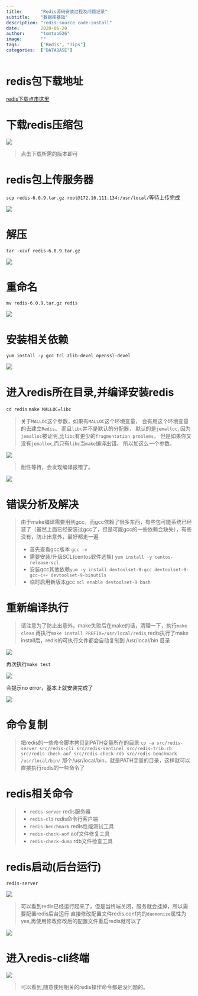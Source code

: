```yaml
---
title:       "Redis源码安装过程及问题记录"
subtitle:    "数据库基础"
description: "redis-source code-install"
date:        2020-06-20
author:      "tomtao626"
image:       ""
tags:        ["Redis", "Tips"]
categories:  ["DATABASE"]
---
```


# redis包下载地址
[redis下载点击这里](https://download.redis.io/releases/)

# 下载redis压缩包

![](https://p5-tt.byteimg.com/origin/pgc-image/6ffe363c7111404384ce8337316f80a2.png)

> 点击下载所需的版本即可

# redis包上传服务器
`scp redis-6.0.9.tar.gz root@172.16.111.134:/usr/local/`等待上传完成

![](https://p9-tt.byteimg.com/origin/pgc-image/c8e53accbcc14b5cb53b94156526d565.png)

# 解压
`tar -xzvf redis-6.0.9.tar.gz`

![](https://p6-tt.byteimg.com/origin/pgc-image/9e82a5754c0c402e9ffccec3d492c7df.png)

# 重命名
`mv redis-6.0.9.tar.gz redis`

![](https://p6-tt.byteimg.com/origin/pgc-image/7a539e0fbe8f4b018234c73ffeda02bb.png)

# 安装相关依赖
`yum install -y gcc tcl zlib-devel openssl-devel`

![](https://p26-tt.byteimg.com/origin/pgc-image/6591eddee20448a6a4f0350621c01acd.png)

# 进入redis所在目录,并编译安装redis
`cd redis`
`make MALLOC=libc`
> 关于`MALLOC`这个参数，如果有`MALLOC`这个环境变量， 会有用这个环境变量的去建立`Redis`。
而且`libc`并不是默认的分配器， 默认的是`jemalloc`, 因为`jemalloc`被证明,比`libc`有更少的`fragmentation problems`。
但是如果你又没有`jemalloc`,而只有`libc`当`make`编译出错。 所以加这么一个参数。

![](https://p26-tt.byteimg.com/origin/pgc-image/be852ecab6464e47b43fc4077af6dedd.png)

> 耐性等待，会发现编译报错了。

![](https://p6-tt.byteimg.com/origin/pgc-image/2391789f891b496487b04163d1580e59.png)

# 错误分析及解决
> 由于make编译需要用到gcc，而gcc依赖了很多东西，有些包可能系统已经装了（虽然上面已经安装过gcc了，但是可能gcc的一些依赖会缺失），有些没有，防止出意外，最好都走一遍
> + 首先查看gcc版本 `gcc -v`
> + 需要安装/升级SCL(centos软件选集) `yum install -y centos-release-scl`
> + 安装gcc其他依赖`yum -y install devtoolset-9-gcc devtoolset-9-gcc-c++ devtoolset-9-binutils`
> + 临时启用新版本gcc `scl enable devtoolset-9 bash`

# 重新编译执行
> 请注意为了防止出意外，make失败后在make的话，清理一下，执行`make clean`
再执行`make install PREFIX=/usr/local/redis`,redis执行了make install后，redis的可执行文件都会自动复制到 /usr/local/bin 目录

![](https://p26-tt.byteimg.com/origin/pgc-image/66d53b2b5048484b825d0937ac1556f9.png)

再次执行`make test`

![](https://p26-tt.byteimg.com/origin/pgc-image/b688375b8d8146b68c40f777bbe42e34.png)

会提示no error，基本上就安装完成了

![](https://p5-tt.byteimg.com/origin/pgc-image/a8c34aaa3f51473983504591b38274cf.png)

# 命令复制
> 把redis的一些命令脚本拷贝到PATH变量所在的目录
`cp -a src/redis-server src/redis-cli src/redis-sentinel src/redis-trib.rb src/redis-check-aof src/redis-check-rdb src/redis-benchmark /usr/local/bin/`
> 那个/usr/local/bin，就是PATH变量的目录，这样就可以直接执行redis的一些命令了

# redis相关命令
> + `redis-server`        redis服务器
> + `redis-cli`           redis命令行客户端
> + `redis-benchmark`     redis性能测试工具
> + `redis-check-aof`     aof文件修复工具
> + `redis-check-dump`    rdb文件检查工具

# redis启动(后台运行)
`redis-server`

![](https://p5-tt.byteimg.com/origin/pgc-image/3ba93f8111f84ec2b9dbab91200e4bde.png)

> 可以看到redis已经运行起来了，但是当终端关闭，服务就会挂掉，所以需要配置redis后台运行
> 直接修改配置文件redis.conf内的`daemonize`属性为yes,再使用修改修改后的配置文件重启redis就可以了

![](https://p26-tt.byteimg.com/origin/pgc-image/9febbf0d8f6f4e4cba16810ed27695b5.png)

# 进入redis-cli终端

![](https://p9-tt.byteimg.com/origin/pgc-image/f2515e9ad10049a5b397bd3b99402399.png)

> 可以看到,随意使用相关的redis操作命令都是没问题的。